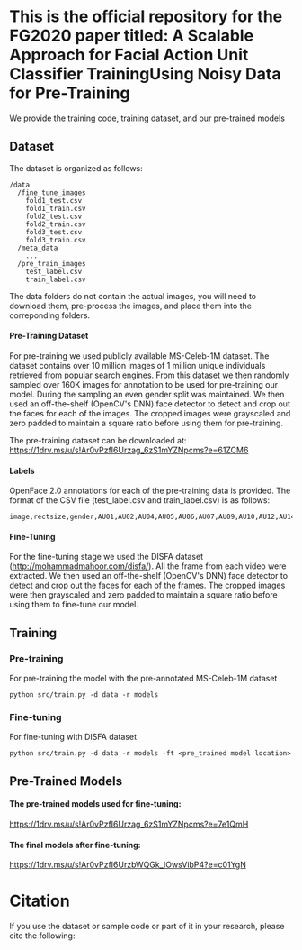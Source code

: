 # This is the official repository for the FG2020 paper titled: A Scalable  Approach  for  Facial  Action  Unit  Classifier  TrainingUsing  Noisy  Data  for  Pre-Training


We provide the training code, training dataset, and our pre-trained models

## <b>Dataset</b>
The dataset is organized as follows:
```
/data
  /fine_tune_images
    fold1_test.csv
    fold1_train.csv
    fold2_test.csv
    fold2_train.csv
    fold3_test.csv
    fold3_train.csv
  /meta_data
    ...
  /pre_train_images
    test_label.csv
    train_label.csv
```

The data folders do not contain the actual images, you will need to download them, pre-process the images, and place them into the correponding folders.

#### Pre-Training Dataset
For pre-training we used publicly available MS-Celeb-1M dataset. The dataset contains over 10 million images of 1 million unique individuals retrieved from popular search engines. From this dataset we then randomly sampled over 160K images for annotation to be used for pre-training our model. During the sampling an even gender split was maintained. We then used an off-the-shelf (OpenCV's DNN) face detector to detect and crop out the faces for each of the images. The cropped images were grayscaled and zero padded to maintain a square ratio before using them for pre-training. 

The pre-training dataset can be downloaded at:
https://1drv.ms/u/s!Ar0vPzfI6Urzag_6zS1mYZNpcms?e=61ZCM6

#### Labels
OpenFace 2.0 annotations for each of the pre-training data is provided. The format of the CSV file (test_label.csv and train_label.csv) is as follows: 

```
image,rectsize,gender,AU01,AU02,AU04,AU05,AU06,AU07,AU09,AU10,AU12,AU14,AU15,AU17,AU20,AU23,AU25,AU26,AU28,AU45
```
#### Fine-Tuning
For the fine-tuning stage we used the DISFA dataset (http://mohammadmahoor.com/disfa/). All the frame from each video were extracted. We then used an off-the-shelf (OpenCV's DNN) face detector to detect and crop out the faces for each of the frames. The cropped images were then grayscaled and zero padded to maintain a square ratio before using them to fine-tune our model. 



## <b>Training</b>

### Pre-training
For pre-training the model with the pre-annotated MS-Celeb-1M dataset
```
python src/train.py -d data -r models
```

### Fine-tuning
For fine-tuning with DISFA dataset
```
python src/train.py -d data -r models -ft <pre_trained model location>
```

## <b>Pre-Trained Models</b>

#### The pre-trained models used for fine-tuning:
https://1drv.ms/u/s!Ar0vPzfI6Urzag_6zS1mYZNpcms?e=7e1QmH


#### The final models after fine-tuning:
https://1drv.ms/u/s!Ar0vPzfI6UrzbWQGk_IOwsVibP4?e=c01YgN

# Citation
If you use the dataset or sample code or part of it in your research, please cite the following: